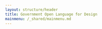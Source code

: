 ```yaml
---
layout: structure/header
title: Government Open Language for Design
mainmenu: /_shared/mainmenu.md
---
```

